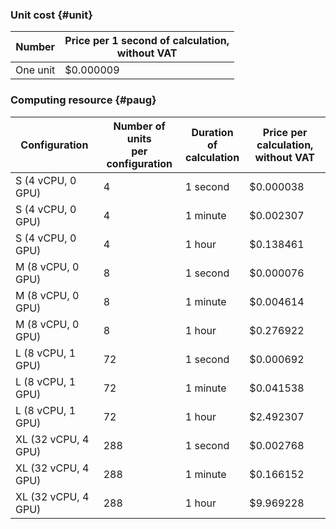 ### Unit cost {#unit}

Number | Price per 1 second of calculation, <br>without VAT
---- | ----
One unit | $0.000009

### Computing resource {#paug}

Configuration | Number of units <br> per configuration | Duration of <br>calculation | Price per calculation, <br>without VAT
----- | ---- | ---- | ---- 
S (4 vCPU, 0 GPU) | 4 | 1 second | $0.000038
S (4 vCPU, 0 GPU) | 4 | 1 minute | $0.002307 
S (4 vCPU, 0 GPU) | 4 | 1 hour | $0.138461 
M (8 vCPU, 0 GPU) | 8 | 1 second | $0.000076
M (8 vCPU, 0 GPU) | 8 | 1 minute | $0.004614
M (8 vCPU, 0 GPU) | 8 | 1 hour | $0.276922
L (8 vCPU, 1 GPU) | 72 | 1 second | $0.000692
L (8 vCPU, 1 GPU) | 72 | 1 minute| $0.041538
L (8 vCPU, 1 GPU) | 72 | 1 hour | $2.492307
XL (32 vCPU, 4 GPU) | 288 | 1 second | $0.002768
XL (32 vCPU, 4 GPU) | 288 | 1 minute | $0.166152
XL (32 vCPU, 4 GPU) | 288 | 1 hour | $9.969228